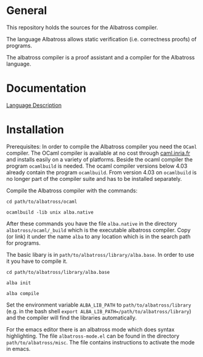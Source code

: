 # General

This repository holds the sources for the Albatross compiler.

The language Albatross allows static verification (i.e. correctness proofs) of
programs.

The albatross compiler is a proof assistant and a compiler for the Albatross
language.


# Documentation

[Language Description](http://www.gitbook.com/book/hbr/alba-lang-description)


# Installation

Prerequisites: In order to compile the Albatross compiler you need the `OCaml`
compiler. The OCaml compiler is available at no cost through
[caml.inria.fr](http://caml.inria.fr) and installs easily on a variety of
platforms. Beside the ocaml compiler the program `ocamlbuild` is needed. The
ocaml compiler versions below 4.03 already contain the program
`ocamlbuild`. From version 4.03 on `ocamlbuild` is no longer part of the
compiler suite and has to be installed separately.


Compile the Albatross compiler with the commands:

    cd path/to/albatross/ocaml

    ocamlbuild -lib unix alba.native


After these commands you have the file `alba.native` in the directory
`albatross/ocaml/_build` which is the executable albatross compiler. Copy (or
link) it under the name `alba` to any location which is in the search path for
programs.

The basic libary is in `path/to/albatross/library/alba.base`. In order to use
it you have to compile it.

    cd path/to/albatross/library/alba.base

    alba init

    alba compile

Set the environment variable `ALBA_LIB_PATH` to `path/to/albatross/library`
(e.g. in the bash shell `export ALBA_LIB_PATH=/path/to/albatross/library`)
and the compiler will find the libraries automatically.

For the emacs editor there is an albatross mode which does syntax
highlighting. The file `albatross-mode.el` can be found in the directory
`path/to/albatross/misc`. The file contains instructions to activate the mode
in emacs.






<!---
Local Variables:
mode: outline
coding: iso-latin-1
outline-regexp: "#+"
End:
-->
